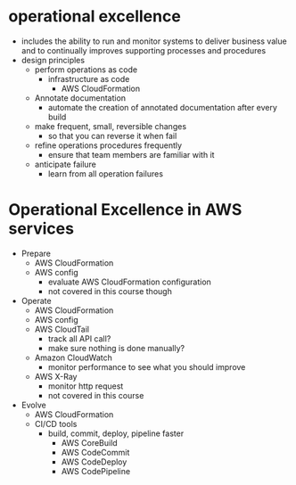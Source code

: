 # operational excellence

- includes the ability to run and monitor systems to deliver business value and to continually improves supporting processes and procedures
- design principles
  - perform operations as code
    - infrastructure as code
      - AWS CloudFormation
  - Annotate documentation
    - automate the creation of annotated documentation after every build
  - make frequent, small, reversible changes
    - so that you can reverse it when fail
  - refine operations procedures frequently
    - ensure that team members are familiar with it
  - anticipate failure
    - learn from all operation failures

# Operational Excellence in AWS services

- Prepare
  - AWS CloudFormation
  - AWS config
    - evaluate AWS CloudFormation configuration
    - not covered in this course though
- Operate
  - AWS CloudFormation
  - AWS config
  - AWS CloudTail
    - track all API call?
    - make sure nothing is done manually?
  - Amazon CloudWatch
    - monitor performance to see what you should improve
  - AWS X-Ray
    - monitor http request
    - not covered in this course
- Evolve
  - AWS CloudFormation
  - CI/CD tools
    - build, commit, deploy, pipeline faster
      - AWS CoreBuild
      - AWS CodeCommit
      - AWS CodeDeploy
      - AWS CodePipeline
